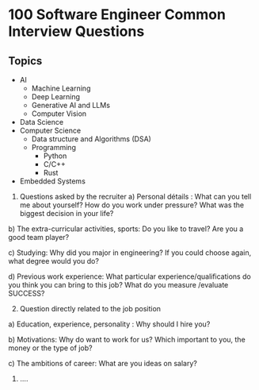 # 100 Software Engineer Common Interview Questions

## Topics

- AI 
  - Machine Learning
  - Deep Learning
  - Generative AI and LLMs
  - Computer Vision
- Data Science
- Computer Science
  - Data structure and Algorithms (DSA)
  - Programming 
    - Python
    - C/C++
    - Rust
- Embedded Systems

1. Questions asked by the recruiter
a) Personal détails :
What can you tell me about yourself?
How do you work under pressure? 
What was the biggest decision in your life?

b) The extra-curricular activities, sports:
Do you like to travel?
Are you a good team player?

c) Studying:
Why did you major in engineering? 
If you could choose again, what degree would you do?

d) Previous work experience: 
What particular experience/qualifications do you think you can bring to this job? 
What do you measure /evaluate SUCCESS?

2. Question directly related to the job position 

a) Education, experience, personality :
Why should I hire you?

b) Motivations:
Why do want to work for us? 
Which important to you, the money or the type of job?

c) The ambitions of career:
What are you ideas on salary? 
1. ....

